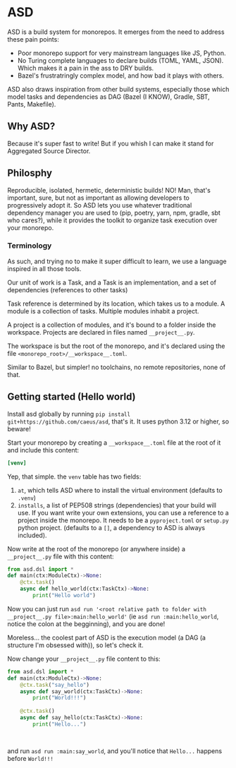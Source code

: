 # ASD
ASD is a build system for monorepos. It emerges from the need to address these pain points:

* Poor monorepo support for very mainstream languages like JS, Python.
* No Turing complete languages to declare builds (TOML, YAML, JSON). Which makes it a pain in the ass to DRY builds.
* Bazel's frustratringly complex model, and how bad it plays with others.

ASD also draws inspiration from other build systems, especially those which model tasks and dependencies as DAG (Bazel (I KNOW), Gradle, SBT, Pants, Makefile).

## Why ASD?

Because it's super fast to write! But if you whish I can make it stand for Aggregated Source Director.

## Philosphy

Reproducible, isolated, hermetic, deterministic builds! NO! Man, that's important, sure, but not as important as allowing developers to progressively adopt it. So ASD lets you use whatever traditional dependency manager you are used to (pip, poetry, yarn, npm, gradle, sbt who cares?), while it provides the toolkit to organize task execution over your monorepo.

### Terminology
As such, and trying no to make it super difficult to learn, we use a language inspired in all those tools.

Our unit of work is a Task, and a Task is an implementation, and a set of dependencies (references to other tasks)

Task reference is determined by its location, which takes us to a module. A module is a collection of tasks. Multiple modules inhabit a project.

A project is a collection of modules, and it's bound to a folder inside the workspace. Projects are declared in files named `__project__.py`.

The workspace is but the root of the monorepo, and it's declared using the file `<monorepo_root>/__workspace__.toml`.

Similar to Bazel, but simpler! no toolchains, no remote repositories, none of that.


## Getting started (Hello world)

Install asd globally by running `pip install git+https://github.com/caeus/asd`, that's it. It uses python 3.12 or higher, so beware!


Start your monorepo by creating a `__workspace__.toml` file at the root of it and include this content:
```toml
[venv]
```
Yep, that simple. the `venv` table has two fields:
1. `at`, which tells ASD where to install the virtual environment (defaults to `.venv`)
2. `installs`, a list of PEP508 strings (dependencies) that your build will use. If you want write your own extensions, you can use a reference to a project inside the monorepo. It needs to be a `pyproject.toml` or `setup.py` python project. (defaults to a `[]`, a dependency to ASD is always included).

Now write at the root of the monorepo (or anywhere inside) a `__project__.py` file with this content:
```python
from asd.dsl import *
def main(ctx:ModuleCtx)->None:
    @ctx.task()
    async def hello_world(ctx:TaskCtx)->None:
        print("Hello world")
```

Now you can just run `asd run '<root relative path to folder with __project__.py file>:main:hello_world'` (ie `asd run :main:hello_world`, notice the colon at the begginning), and you are done!

Moreless... the coolest part of ASD is the execution model (a DAG (a structure I'm obsessed with)), so let's check it.

Now change your `__project__.py` file content to this:

```python
from asd.dsl import *
def main(ctx:ModuleCtx)->None:
    @ctx.task("say_hello")
    async def say_world(ctx:TaskCtx)->None:
        print("World!!!")
    
    @ctx.task()
    async def say_hello(ctx:TaskCtx)->None:
        print("Hello...")
    
    

```

and run `asd run :main:say_world`, and you'll notice that `Hello...` happens before `World!!!`

